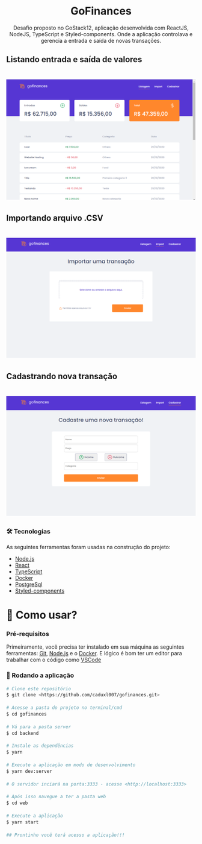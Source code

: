<h1 align="center">GoFinances</h1>
<p align="center">Desafio proposto no GoStack12, aplicação desenvolvida com ReactJS, NodeJS, TypeScript e Styled-components. Onde a aplicação controlava e gerencia a entrada e saída de novas transações.</p>



## Listando entrada e saída de valores
<h1 align="center">
  <img alt="GoFinances" title="#GoFinances" src="./web/src/screen/principal.png" />
</h1>

## Importando arquivo .CSV
<h1 align="center">
  <img alt="Import" title="#GoFinances" src="./web/src/screen/import.png" />
</h1>

## Cadastrando nova transação
<h1 align="center">
  <img alt="GoFinances" title="#GoFinances" src="./web/src/screen/register.png" />
</h1>

### 🛠 Tecnologias

As seguintes ferramentas foram usadas na construção do projeto:

- [Node.js](https://nodejs.org/en/)
- [React](https://pt-br.reactjs.org/)
- [TypeScript](https://www.typescriptlang.org/)
- [Docker](https://www.docker.com/)
- [PostgreSql](https://www.postgresql.org/)
- [Styled-components](https://styled-components.com/)

<h1>📱 Como usar?</h1>

### Pré-requisitos

Primeiramente, você precisa ter instalado em sua máquina as seguintes ferramentas:
[Git](https://git-scm.com), [Node.js](https://nodejs.org/en/) e o [Docker](https://www.docker.com/). 
E lógico é bom ter um editor para trabalhar com o código como [VSCode](https://code.visualstudio.com/)

### 🎲 Rodando a aplicação

```bash
# Clone este repositório
$ git clone <https://github.com/caduxl007/gofinances.git>

# Acesse a pasta do projeto no terminal/cmd
$ cd gofinances

# Vá para a pasta server
$ cd backend

# Instale as dependências
$ yarn

# Execute a aplicação em modo de desenvolvimento
$ yarn dev:server

# O servidor inciará na porta:3333 - acesse <http://localhost:3333>

# Após isso navegue a ter a pasta web
$ cd web

# Execute a aplicação
$ yarn start

## Prontinho você terá acesso a aplicação!!!
```
